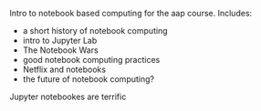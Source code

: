 Intro to notebook based computing for the aap course. Includes:

* a short history of notebook computing
* intro to Jupyter Lab
* The Notebook Wars
* good notebook computing practices
* Netflix and notebooks
* the future of notebook computing?

Jupyter notebookes are terrific
